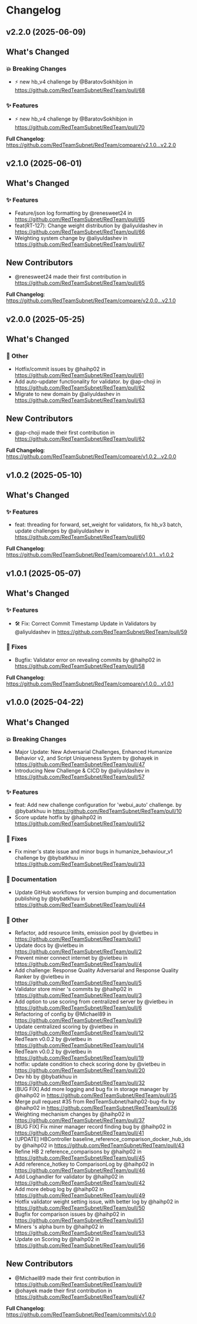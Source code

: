 # Changelog

## v2.2.0 (2025-06-09)

<!-- Release notes generated using configuration in .github/release.yml at v2.2.0 -->

## What's Changed
### 💥 Breaking Changes
* :zap: new hb_v4 challenge by @BaratovSokhibjon in https://github.com/RedTeamSubnet/RedTeam/pull/68
### ✨ Features
* ⚡ new hb_v4 challenge by @BaratovSokhibjon in https://github.com/RedTeamSubnet/RedTeam/pull/70


**Full Changelog**: https://github.com/RedTeamSubnet/RedTeam/compare/v2.1.0...v2.2.0

## v2.1.0 (2025-06-01)

<!-- Release notes generated using configuration in .github/release.yml at v2.1.0 -->

## What's Changed
### ✨ Features
* Feature/json log formatting by @renesweet24 in https://github.com/RedTeamSubnet/RedTeam/pull/65
* feat(RT-127): Change weight distribution by @aliyuldashev in https://github.com/RedTeamSubnet/RedTeam/pull/66
* Weighting system change by @aliyuldashev in https://github.com/RedTeamSubnet/RedTeam/pull/67

## New Contributors
* @renesweet24 made their first contribution in https://github.com/RedTeamSubnet/RedTeam/pull/65

**Full Changelog**: https://github.com/RedTeamSubnet/RedTeam/compare/v2.0.0...v2.1.0

## v2.0.0 (2025-05-25)

<!-- Release notes generated using configuration in .github/release.yml at v2.0.0 -->

## What's Changed
### 💬 Other
* Hotfix/commit issues by @haihp02 in https://github.com/RedTeamSubnet/RedTeam/pull/61
* Add auto-updater functionality for validator. by @ap-choji in https://github.com/RedTeamSubnet/RedTeam/pull/62
* Migrate to new domain by @aliyuldashev in https://github.com/RedTeamSubnet/RedTeam/pull/63

## New Contributors
* @ap-choji made their first contribution in https://github.com/RedTeamSubnet/RedTeam/pull/62

**Full Changelog**: https://github.com/RedTeamSubnet/RedTeam/compare/v1.0.2...v2.0.0

## v1.0.2 (2025-05-10)

<!-- Release notes generated using configuration in .github/release.yml at v1.0.2 -->

## What's Changed
### ✨ Features
* feat: threading for forward, set_weight for validators, fix hb_v3 batch, update challenges by @aliyuldashev in https://github.com/RedTeamSubnet/RedTeam/pull/60


**Full Changelog**: https://github.com/RedTeamSubnet/RedTeam/compare/v1.0.1...v1.0.2

## v1.0.1 (2025-05-07)

<!-- Release notes generated using configuration in .github/release.yml at v1.0.1 -->

## What's Changed
### ✨ Features
* 🛠️ Fix: Correct Commit Timestamp Update in Validators by @aliyuldashev in https://github.com/RedTeamSubnet/RedTeam/pull/59
### 🐛 Fixes
* Bugfix: Validator error on revealing commits by @haihp02 in https://github.com/RedTeamSubnet/RedTeam/pull/58


**Full Changelog**: https://github.com/RedTeamSubnet/RedTeam/compare/v1.0.0...v1.0.1

## v1.0.0 (2025-04-22)

<!-- Release notes generated using configuration in .github/release.yml at v1.0.0 -->

## What's Changed
### 💥 Breaking Changes
* Major Update: New Adversarial Challenges, Enhanced Humanize Behavior v2, and Script Uniqueness System by @ohayek in https://github.com/RedTeamSubnet/RedTeam/pull/47
* Introducing New Challenge & CICD by @aliyuldashev in https://github.com/RedTeamSubnet/RedTeam/pull/57
### ✨ Features
* feat: Add new challenge configuration for 'webui_auto' challenge. by @bybatkhuu in https://github.com/RedTeamSubnet/RedTeam/pull/10
* Score update hotfix by @haihp02 in https://github.com/RedTeamSubnet/RedTeam/pull/52
### 🐛 Fixes
* Fix miner's state issue and minor bugs in humanize_behaviour_v1 challenge by @bybatkhuu in https://github.com/RedTeamSubnet/RedTeam/pull/33
### 📝 Documentation
* Update GitHub workflows for version bumping and documentation publishing by @bybatkhuu in https://github.com/RedTeamSubnet/RedTeam/pull/44
### 💬 Other
* Refactor, add  resource limits, emission pool by @vietbeu in https://github.com/RedTeamSubnet/RedTeam/pull/1
* Update docs by @vietbeu in https://github.com/RedTeamSubnet/RedTeam/pull/2
* Prevent miner connect internet by @vietbeu in https://github.com/RedTeamSubnet/RedTeam/pull/4
* Add challenge: Response Quality Adversarial and Response Quality Ranker by @vietbeu in https://github.com/RedTeamSubnet/RedTeam/pull/5
* Validator store miner 's commits by @haihp02 in https://github.com/RedTeamSubnet/RedTeam/pull/3
* Add option to use scoring from centralized server by @vietbeu in https://github.com/RedTeamSubnet/RedTeam/pull/6
* Refactoring of config by @Michael89 in https://github.com/RedTeamSubnet/RedTeam/pull/9
* Update centralized scoring by @vietbeu in https://github.com/RedTeamSubnet/RedTeam/pull/12
* RedTeam v0.0.2 by @vietbeu in https://github.com/RedTeamSubnet/RedTeam/pull/14
* RedTeam v0.0.2 by @vietbeu in https://github.com/RedTeamSubnet/RedTeam/pull/19
* hotfix: update condition to check scoring done by @vietbeu in https://github.com/RedTeamSubnet/RedTeam/pull/20
* Dev hb by @bybatkhuu in https://github.com/RedTeamSubnet/RedTeam/pull/32
* [BUG FIX] Add more logging and bug fix in storage manager by @haihp02 in https://github.com/RedTeamSubnet/RedTeam/pull/35
* Merge pull request #35 from RedTeamSubnet/haihp02-bug-fix by @haihp02 in https://github.com/RedTeamSubnet/RedTeam/pull/36
* Weighting mechanism changes by @haihp02 in https://github.com/RedTeamSubnet/RedTeam/pull/37
* [BUG FIX] Fix miner manager record finding bug by @haihp02 in https://github.com/RedTeamSubnet/RedTeam/pull/41
* [UPDATE] HBController baseline_reference_comparison_docker_hub_ids by @haihp02 in https://github.com/RedTeamSubnet/RedTeam/pull/43
* Refine HB 2 reference_comparisons by @haihp02 in https://github.com/RedTeamSubnet/RedTeam/pull/45
* Add reference_hotkey to ComparisonLog by @haihp02 in https://github.com/RedTeamSubnet/RedTeam/pull/46
* Add Loghandler for validator by @haihp02 in https://github.com/RedTeamSubnet/RedTeam/pull/42
* Add more debug log by @haihp02 in https://github.com/RedTeamSubnet/RedTeam/pull/49
* Hotfix validator weight setting issue, with better log by @haihp02 in https://github.com/RedTeamSubnet/RedTeam/pull/50
* Bugfix for comparison issues by @haihp02 in https://github.com/RedTeamSubnet/RedTeam/pull/51
* Miners 's alpha burn by @haihp02 in https://github.com/RedTeamSubnet/RedTeam/pull/53
* Update on Scoring by @haihp02 in https://github.com/RedTeamSubnet/RedTeam/pull/56

## New Contributors
* @Michael89 made their first contribution in https://github.com/RedTeamSubnet/RedTeam/pull/9
* @ohayek made their first contribution in https://github.com/RedTeamSubnet/RedTeam/pull/47

**Full Changelog**: https://github.com/RedTeamSubnet/RedTeam/commits/v1.0.0
